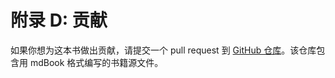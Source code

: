 # 附录 D: 贡献

如果你想为这本书做出贡献，请提交一个 pull request 到 [GitHub 仓库](https://github.com/MystenLabs/move-book)。该仓库包含用 mdBook 格式编写的书籍源文件。